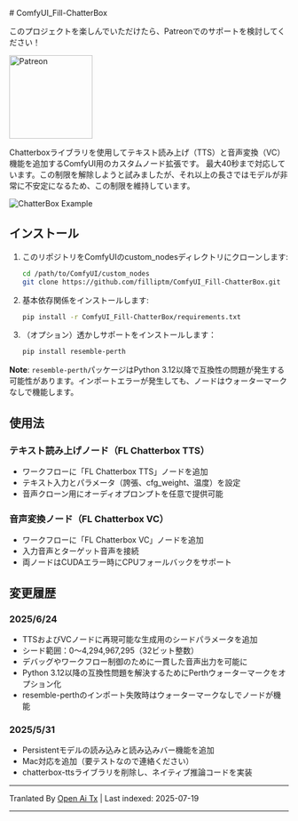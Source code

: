 <translate-content># ComfyUI_Fill-ChatterBox

このプロジェクトを楽しんでいただけたら、Patreonでのサポートを検討してください！
<p align="left">
  <a href="https://www.patreon.com/c/Machinedelusions">
    <img src="https://raw.githubusercontent.com/filliptm/ComfyUI_Fill-ChatterBox/main/assets/Patreon.png" width="150px" alt="Patreon">
  </a>
</p>

Chatterboxライブラリを使用してテキスト読み上げ（TTS）と音声変換（VC）機能を追加するComfyUI用のカスタムノード拡張です。
最大40秒まで対応しています。この制限を解除しようと試みましたが、それ以上の長さではモデルが非常に不安定になるため、この制限を維持しています。

![ChatterBox Example](https://raw.githubusercontent.com/filliptm/ComfyUI_Fill-ChatterBox/main/web/image.png)

## インストール

1. このリポジトリをComfyUIのcustom_nodesディレクトリにクローンします:</translate-content>
   ```bash
   cd /path/to/ComfyUI/custom_nodes
   git clone https://github.com/filliptm/ComfyUI_Fill-ChatterBox.git
   ```
2. 基本依存関係をインストールします:

   ```bash
   pip install -r ComfyUI_Fill-ChatterBox/requirements.txt
   ```
3. （オプション）透かしサポートをインストールします：

   ```bash
   pip install resemble-perth
   ```
**Note**: `resemble-perth`パッケージはPython 3.12以降で互換性の問題が発生する可能性があります。インポートエラーが発生しても、ノードはウォーターマークなしで機能します。

## 使用法

### テキスト読み上げノード（FL Chatterbox TTS）
- ワークフローに「FL Chatterbox TTS」ノードを追加
- テキスト入力とパラメータ（誇張、cfg_weight、温度）を設定
- 音声クローン用にオーディオプロンプトを任意で提供可能

### 音声変換ノード（FL Chatterbox VC）
- ワークフローに「FL Chatterbox VC」ノードを追加
- 入力音声とターゲット音声を接続
- 両ノードはCUDAエラー時にCPUフォールバックをサポート

## 変更履歴

### 2025/6/24
- TTSおよびVCノードに再現可能な生成用のシードパラメータを追加
- シード範囲：0〜4,294,967,295（32ビット整数）
- デバッグやワークフロー制御のために一貫した音声出力を可能に
- Python 3.12以降の互換性問題を解決するためにPerthウォーターマークをオプション化
- resemble-perthのインポート失敗時はウォーターマークなしでノードが機能

### 2025/5/31
- Persistentモデルの読み込みと読み込みバー機能を追加
- Mac対応を追加（要テストなので連絡ください）
- chatterbox-ttsライブラリを削除し、ネイティブ推論コードを実装




---

Tranlated By [Open Ai Tx](https://github.com/OpenAiTx/OpenAiTx) | Last indexed: 2025-07-19

---